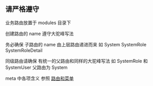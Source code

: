 ## 请严格遵守

业务路由放置于 modules 目录下

创建路由的 name 遵守大驼峰写法

务必确保 子路由的 name 由上层路由递进而来 如 System SystemRole SystemRoleDetail

同级路由请确保 有统一的父路由和同样的大驼峰写法 如 SystemRole 和 SystemUser 父路由为 System

meta 中各项含义 参照 [路由和菜单](https://arco.design/vue/docs/pro/routes-and-menu)
